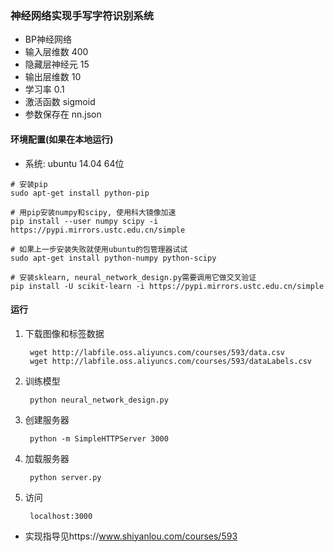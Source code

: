 ### 神经网络实现手写字符识别系统

 - BP神经网络
 - 输入层维数 400
 - 隐藏层神经元 15
 - 输出层维数 10
 - 学习率 0.1
 - 激活函数 sigmoid
 - 参数保存在 nn.json

#### 环境配置(如果在本地运行)
 - 系统: ubuntu 14.04 64位

```
# 安装pip
sudo apt-get install python-pip

# 用pip安装numpy和scipy, 使用科大镜像加速
pip install --user numpy scipy -i https://pypi.mirrors.ustc.edu.cn/simple

# 如果上一步安装失败就使用ubuntu的包管理器试试
sudo apt-get install python-numpy python-scipy

# 安装sklearn, neural_network_design.py需要调用它做交叉验证
pip install -U scikit-learn -i https://pypi.mirrors.ustc.edu.cn/simple

```


#### 运行

1. 下载图像和标签数据


        wget http://labfile.oss.aliyuncs.com/courses/593/data.csv
        wget http://labfile.oss.aliyuncs.com/courses/593/dataLabels.csv


2. 训练模型

        python neural_network_design.py

3. 创建服务器

        python -m SimpleHTTPServer 3000

4. 加载服务器

        python server.py

5. 访问

        localhost:3000


* 实现指导见https://www.shiyanlou.com/courses/593
